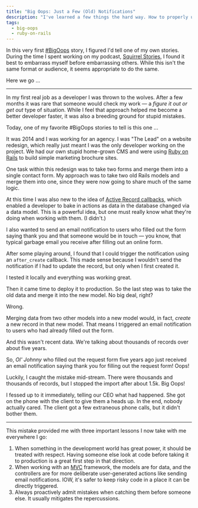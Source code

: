 ```yaml
---
title: "Big Oops: Just a Few (Old) Notifications"
description: "I've learned a few things the hard way. How to properly use Active Record callbacks with Ruby on Rails is one of those things."
tags:
  - big-oops
  - ruby-on-rails
---
```


In this very first [#BigOops](/blog/tag/big-oops/) story, I figured I'd tell one of my own stories. During the time I spent working on my podcast, [Squirrel Stories](https://www.squirrelstories.fm/), I found it best to embarrass myself before embarrassing others. While this isn't the same format or audience, it seems appropriate to do the same.

Here we go ...

---

In my first real job as a developer I was thrown to the wolves. After a few months it was rare that someone would check my work — a _figure it out or get out_ type of situation. While I feel that approach helped me become a better developer faster, it was also a breeding ground for stupid mistakes.

Today, one of my favorite #BigOops stories to tell is this one ...

It was 2014 and I was working for an agency. I was "The Lead" on a website redesign, which really just meant I was the only developer working on the project. We had our own stupid home-grown CMS and were using [Ruby on Rails](https://rubyonrails.org/) to build simple marketing brochure sites.

One task within this redesign was to take two forms and merge them into a single contact form. My approach was to take two old Rails models and merge them into one, since they were now going to share much of the same logic.

At this time I was also new to the idea of [Active Record callbacks](https://guides.rubyonrails.org/active_record_callbacks), which enabled a developer to bake in actions as data in the database changed via a data model. This is a powerful idea, but one must really know what they're doing when working with them. (I didn't.)

I also wanted to send an email notification to users who filled out the form saying thank you and that someone would be in touch — you know, that typical garbage email you receive after filling out an online form.

After some playing around, I found that I could trigger the notification using an `after_create` callback. This made sense because I wouldn't send the notification if I had to update the record, but only when I first created it.

I tested it locally and everything was working great.

Then it came time to deploy it to production. So the last step was to take the old data and merge it into the new model. No big deal, right?

Wrong.

Merging data from two other models into a new model would, in fact, _create_ a new record in that new model. That means I triggered an email notification to users who had already filled out the form.

And this wasn't recent data. We're talking about thousands of records over about five years.

So, _Ol' Johnny_ who filled out the request form five years ago just received an email notification saying thank you for filling out the request form! Oops!

Luckily, I caught the mistake mid-stream. There were thousands and thousands of records, but I stopped the import after about 1.5k. Big Oops!

I fessed up to it immediately, telling our CEO what had happened. She got on the phone with the client to give them a heads up. In the end, nobody actually cared. The client got a few extraneous phone calls, but it didn't bother them.

---

This mistake provided me with three important lessons I now take with me everywhere I go:

1. When something in the development world has great power, it should be treated with respect. Having someone else look at code before taking it to production is a great first step in that direction.
2. When working with an [MVC](https://en.wikipedia.org/wiki/Model%E2%80%93view%E2%80%93controller) framework, the models are for data, and the controllers are for more deliberate user-generated actions like sending email notifications. IOW, it's safer to keep risky code in a place it can be directly triggered.
3. Always proactively admit mistakes when catching them before someone else. It usually mitigates the repercussions.
